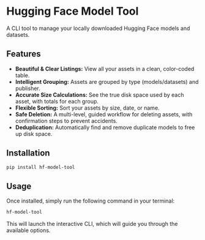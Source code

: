 
# Hugging Face Model Tool

A CLI tool to manage your locally downloaded Hugging Face models and datasets.

## Features

*   **Beautiful & Clear Listings:** View all your assets in a clean, color-coded table.
*   **Intelligent Grouping:** Assets are grouped by type (models/datasets) and publisher.
*   **Accurate Size Calculations:** See the true disk space used by each asset, with totals for each group.
*   **Flexible Sorting:** Sort your assets by size, date, or name.
*   **Safe Deletion:** A multi-level, guided workflow for deleting assets, with confirmation steps to prevent accidents.
*   **Deduplication:** Automatically find and remove duplicate models to free up disk space.

## Installation

```bash
pip install hf-model-tool
```

## Usage

Once installed, simply run the following command in your terminal:

```bash
hf-model-tool
```

This will launch the interactive CLI, which will guide you through the available options.
